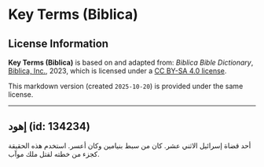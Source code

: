 # Key Terms (Biblica)

## License Information

**Key Terms (Biblica)** is based on and adapted from: _Biblica Bible Dictionary_, [Biblica, Inc.](https://www.biblica.com/), 2023, which is licensed under a [CC BY-SA 4.0 license](https://creativecommons.org/licenses/by-sa/4.0/legalcode.en).

This markdown version (created `2025-10-20`) is provided under the same license.



--------------------------------

## إهود (id: 134234)

أحد قضاة إسرائيل الاثني عشر. كان من سبط بنيامين وكان أعسر. استخدم هذه الحقيقة كجزء من خطته لقتل ملك موآب.


